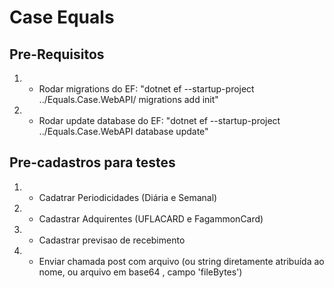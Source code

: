 # Case Equals

## Pre-Requisitos
1. - Rodar migrations do EF:
   "dotnet ef --startup-project ../Equals.Case.WebAPI/  migrations add init"
2. - Rodar update database do EF:
   "dotnet ef --startup-project ../Equals.Case.WebAPI  database update"

## Pre-cadastros para testes
1. - Cadatrar Periodicidades (Diária e Semanal)
2. - Cadastrar Adquirentes (UFLACARD e FagammonCard)
3. - Cadastrar previsao de recebimento 
4. - Enviar chamada post com arquivo (ou string diretamente atribuída ao nome, ou arquivo em base64 , campo 'fileBytes')

